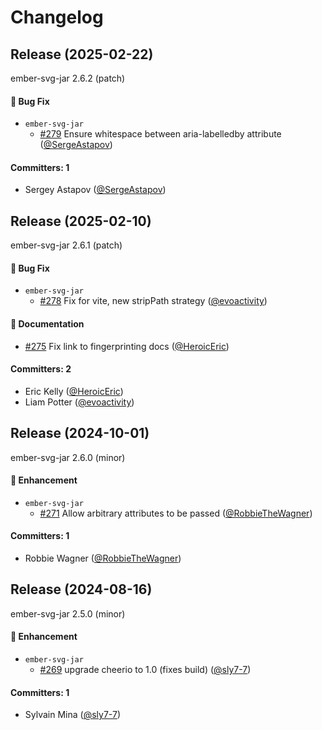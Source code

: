 # Changelog

## Release (2025-02-22)

ember-svg-jar 2.6.2 (patch)

#### :bug: Bug Fix
* `ember-svg-jar`
  * [#279](https://github.com/evoactivity/ember-svg-jar/pull/279) Ensure whitespace between aria-labelledby attribute ([@SergeAstapov](https://github.com/SergeAstapov))

#### Committers: 1
- Sergey Astapov ([@SergeAstapov](https://github.com/SergeAstapov))

## Release (2025-02-10)

ember-svg-jar 2.6.1 (patch)

#### :bug: Bug Fix
* `ember-svg-jar`
  * [#278](https://github.com/evoactivity/ember-svg-jar/pull/278) Fix for vite, new stripPath strategy ([@evoactivity](https://github.com/evoactivity))

#### :memo: Documentation
* [#275](https://github.com/evoactivity/ember-svg-jar/pull/275) Fix link to fingerprinting docs ([@HeroicEric](https://github.com/HeroicEric))

#### Committers: 2
- Eric Kelly ([@HeroicEric](https://github.com/HeroicEric))
- Liam Potter ([@evoactivity](https://github.com/evoactivity))

## Release (2024-10-01)

ember-svg-jar 2.6.0 (minor)

#### :rocket: Enhancement
* `ember-svg-jar`
  * [#271](https://github.com/evoactivity/ember-svg-jar/pull/271) Allow arbitrary attributes to be passed ([@RobbieTheWagner](https://github.com/RobbieTheWagner))

#### Committers: 1
- Robbie Wagner ([@RobbieTheWagner](https://github.com/RobbieTheWagner))

## Release (2024-08-16)

ember-svg-jar 2.5.0 (minor)

#### :rocket: Enhancement
* `ember-svg-jar`
  * [#269](https://github.com/evoactivity/ember-svg-jar/pull/269) upgrade cheerio to 1.0 (fixes build) ([@sly7-7](https://github.com/sly7-7))

#### Committers: 1
- Sylvain Mina ([@sly7-7](https://github.com/sly7-7))
